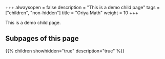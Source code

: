 +++
alwaysopen = false
description = "This is a demo child page"
tags = ["children", "non-hidden"]
title = "Oriya Math"
weight = 10
+++

This is a demo child page.

## Subpages of this page

{{% children showhidden="true" description="true" %}}